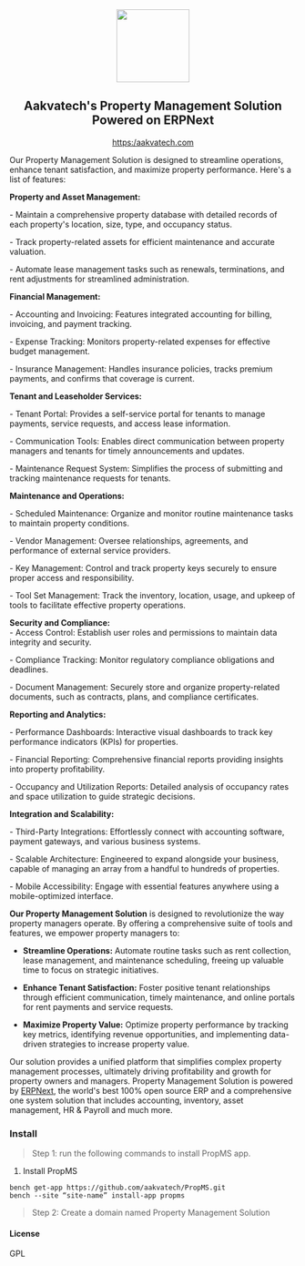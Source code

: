<div align="center">
    <img src="https://aakvatech.com/wp-content/uploads/2020/05/LOGO.png" height="128">
    <h2>Aakvatech's Property Management Solution Powered on ERPNext</h2>

[https:/aakvatech.com](https://aakvatech.com)

</div>

Our Property Management Solution is designed to streamline operations, enhance tenant satisfaction, and maximize property performance. Here's a list of features:  
  
**Property and Asset Management:**

\- Maintain a comprehensive property database with detailed records of each property's location, size, type, and occupancy status.

\- Track property-related assets for efficient maintenance and accurate valuation.

\- Automate lease management tasks such as renewals, terminations, and rent adjustments for streamlined administration.  
  
**Financial Management:**

\- Accounting and Invoicing: Features integrated accounting for billing, invoicing, and payment tracking.

\- Expense Tracking: Monitors property-related expenses for effective budget management.

\- Insurance Management: Handles insurance policies, tracks premium payments, and confirms that coverage is current.

**Tenant and Leaseholder Services:**

\- Tenant Portal: Provides a self-service portal for tenants to manage payments, service requests, and access lease information.

\- Communication Tools: Enables direct communication between property managers and tenants for timely announcements and updates.

\- Maintenance Request System: Simplifies the process of submitting and tracking maintenance requests for tenants.  
  
**Maintenance and Operations:**

\- Scheduled Maintenance: Organize and monitor routine maintenance tasks to maintain property conditions.

\- Vendor Management: Oversee relationships, agreements, and performance of external service providers.

\- Key Management: Control and track property keys securely to ensure proper access and responsibility.

\- Tool Set Management: Track the inventory, location, usage, and upkeep of tools to facilitate effective property operations.

  
**Security and Compliance:**  
\- Access Control: Establish user roles and permissions to maintain data integrity and security.

\- Compliance Tracking: Monitor regulatory compliance obligations and deadlines.

\- Document Management: Securely store and organize property-related documents, such as contracts, plans, and compliance certificates.

**Reporting and Analytics:**

\- Performance Dashboards: Interactive visual dashboards to track key performance indicators (KPIs) for properties.

\- Financial Reporting: Comprehensive financial reports providing insights into property profitability.

\- Occupancy and Utilization Reports: Detailed analysis of occupancy rates and space utilization to guide strategic decisions.

  
**Integration and Scalability:**

\- Third-Party Integrations: Effortlessly connect with accounting software, payment gateways, and various business systems.

\- Scalable Architecture: Engineered to expand alongside your business, capable of managing an array from a handful to hundreds of properties.

\- Mobile Accessibility: Engage with essential features anywhere using a mobile-optimized interface.

  
**Our Property Management Solution** is designed to revolutionize the way property managers operate. By offering a comprehensive suite of tools and features, we empower property managers to:

*   **Streamline Operations:** Automate routine tasks such as rent collection, lease management, and maintenance scheduling, freeing up valuable time to focus on strategic initiatives.
    
*   **Enhance Tenant Satisfaction:** Foster positive tenant relationships through efficient communication, timely maintenance, and online portals for rent payments and service requests.
    
*   **Maximize Property Value:** Optimize property performance by tracking key metrics, identifying revenue opportunities, and implementing data-driven strategies to increase property value.
    

Our solution provides a unified platform that simplifies complex property management processes, ultimately driving profitability and growth for property owners and managers.
Property Management Solution is powered by [ERPNext](https://github.com/frappe/erpnext), the world's best 100% open source ERP and a comprehensive one system solution that includes accounting, inventory, asset management, HR & Payroll and much more.

### Install
>Step 1: run the following commands to install PropMS app.

1. Install PropMS
```
bench get-app https://github.com/aakvatech/PropMS.git
bench --site “site-name” install-app propms
```

>Step 2: Create a domain named Property Management Solution

#### License

GPL
